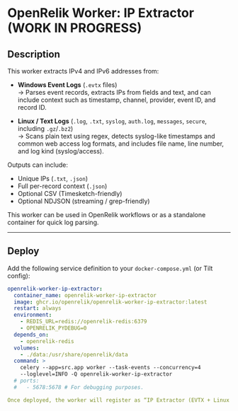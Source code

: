 # OpenRelik Worker: IP Extractor (WORK IN PROGRESS)

## Description
This worker extracts IPv4 and IPv6 addresses from:

- **Windows Event Logs** (`.evtx` files)  
  → Parses event records, extracts IPs from fields and text, and can include context such as timestamp, channel, provider, event ID, and record ID.

- **Linux / Text Logs** (`.log`, `.txt`, `syslog`, `auth.log`, `messages`, `secure`, including `.gz`/`.bz2`)  
  → Scans plain text using regex, detects syslog-like timestamps and common web access log formats, and includes file name, line number, and log kind (syslog/access).

Outputs can include:
- Unique IPs (`.txt`, `.json`)
- Full per-record context (`.json`)
- Optional CSV (Timesketch-friendly)
- Optional NDJSON (streaming / grep-friendly)

This worker can be used in OpenRelik workflows or as a standalone container for quick log parsing.

---

## Deploy

Add the following service definition to your `docker-compose.yml` (or Tilt config):

```yaml
openrelik-worker-ip-extractor:
  container_name: openrelik-worker-ip-extractor
  image: ghcr.io/openrelik/openrelik-worker-ip-extractor:latest
  restart: always
  environment:
    - REDIS_URL=redis://openrelik-redis:6379
    - OPENRELIK_PYDEBUG=0
  depends_on:
    - openrelik-redis
  volumes:
    - ./data:/usr/share/openrelik/data
  command: >
    celery --app=src.app worker --task-events --concurrency=4
    --loglevel=INFO -Q openrelik-worker-ip-extractor
  # ports:
  #   - 5678:5678 # For debugging purposes.

Once deployed, the worker will register as “IP Extractor (EVTX + Linux logs)” in the OpenRelik UI.
